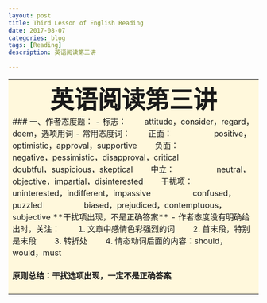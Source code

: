 ```yaml
---
layout: post
title: Third Lesson of English Reading
date: 2017-08-07
categories: blog
tags: [Reading]
description: 英语阅读第三讲

---
```

<table><tr><td bgcolor=#FFF8DC>
<center>
<font size="7" ><b>英语阅读第三讲</b></font>
</center>
### 一、作者态度题：      
- 标志：        
&emsp;&emsp;attitude，consider，regard，deem，选项用词                    
- 常用态度词：      
&emsp;&emsp;正面：                 
&emsp;&emsp;&emsp;&emsp;&emsp;positive，optimistic，approval，supportive      
&emsp;&emsp;负面：       
&emsp;&emsp;&emsp;&emsp;&emsp;negative，pessimistic，disapproval，critical        
&emsp;&emsp;&emsp;&emsp;&emsp;doubtful，suspicious，skeptical          
&emsp;&emsp;中立：       
&emsp;&emsp;&emsp;&emsp;&emsp;neutral，objective，impartial，disinterested       
&emsp;&emsp;干扰项：        
&emsp;&emsp;&emsp;&emsp;&emsp;uninterested，indifferent，impassive          
&emsp;&emsp;&emsp;&emsp;&emsp;confused，puzzled         
&emsp;&emsp;&emsp;&emsp;&emsp;biased，prejudiced，contemptuous，subjective       
**干扰项出现，不是正确答案**             
- 作者态度没有明确给出时，关注：      
&emsp;&emsp;1. 文章中感情色彩强烈的词      
&emsp;&emsp;2. 首末段，特别是末段                       
&emsp;&emsp;3. 转折处       
&emsp;&emsp;4. 情态动词后面的内容：should，would，must          


#### 原则总结：干扰选项出现，一定不是正确答案   

</td></tr></table>












